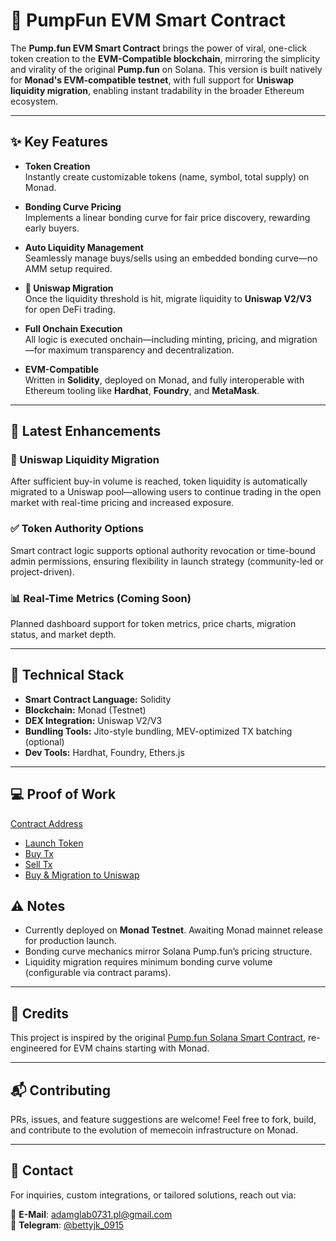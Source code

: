 # 💊 PumpFun EVM Smart Contract

The **Pump.fun EVM Smart Contract** brings the power of viral, one-click token creation to the **EVM-Compatible blockchain**, mirroring the simplicity and virality of the original **Pump.fun** on Solana. This version is built natively for **Monad's EVM-compatible testnet**, with full support for **Uniswap liquidity migration**, enabling instant tradability in the broader Ethereum ecosystem.

---

## ✨ Key Features

- **Token Creation**  
  Instantly create customizable tokens (name, symbol, total supply) on Monad.

- **Bonding Curve Pricing**  
  Implements a linear bonding curve for fair price discovery, rewarding early buyers.

- **Auto Liquidity Management**  
  Seamlessly manage buys/sells using an embedded bonding curve—no AMM setup required.

- **🔄 Uniswap Migration**  
  Once the liquidity threshold is hit, migrate liquidity to **Uniswap V2/V3** for open DeFi trading.

- **Full Onchain Execution**  
  All logic is executed onchain—including minting, pricing, and migration—for maximum transparency and decentralization.

- **EVM-Compatible**  
  Written in **Solidity**, deployed on Monad, and fully interoperable with Ethereum tooling like **Hardhat**, **Foundry**, and **MetaMask**.

---

## 🚀 Latest Enhancements

### 🔄 Uniswap Liquidity Migration  
After sufficient buy-in volume is reached, token liquidity is automatically migrated to a Uniswap pool—allowing users to continue trading in the open market with real-time pricing and increased exposure.

### ✅ Token Authority Options  
Smart contract logic supports optional authority revocation or time-bound admin permissions, ensuring flexibility in launch strategy (community-led or project-driven).

### 📊 Real-Time Metrics (Coming Soon)  
Planned dashboard support for token metrics, price charts, migration status, and market depth.

---

## 🧠 Technical Stack

- **Smart Contract Language:** Solidity  
- **Blockchain:** Monad (Testnet)  
- **DEX Integration:** Uniswap V2/V3  
- **Bundling Tools:** Jito-style bundling, MEV-optimized TX batching (optional)  
- **Dev Tools:** Hardhat, Foundry, Ethers.js

---

## 💻 Proof of Work

[Contract Address](https://testnet.monadexplorer.com/address/0x802Bbb3924BEE46831cadD23e9CfA9e74B499Efb)
- [Launch Token](https://testnet.monadexplorer.com/tx/0x44ce82f48eabc5e5f1be7bfb6414d380071a4993cd458b191d571568bb2c3190)
- [Buy Tx](https://testnet.monadexplorer.com/tx/0xaf91c0e9254248b27310652da1c1bdfbf7a40d88cf7c72b0fabbd76ce24ec160)
- [Sell Tx](https://testnet.monadexplorer.com/tx/0x3058ceca20593a1acff0e4c3534a92243ff554dc951f40e61a87476b75c29e9d)
- [Buy & Migration to Uniswap](https://testnet.monadexplorer.com/tx/0x1dd9da4ec6acab116cc2b4a24c97ff5e6a93a0fe5ce0c8413436a0489243cad2)

## ⚠️ Notes

- Currently deployed on **Monad Testnet**. Awaiting Monad mainnet release for production launch.
- Bonding curve mechanics mirror Solana Pump.fun’s pricing structure.
- Liquidity migration requires minimum bonding curve volume (configurable via contract params).

---

## 🤝 Credits

This project is inspired by the original [Pump.fun Solana Smart Contract](https://github.com/justshiftjk/Pump.fun-Smart-Contract), re-engineered for EVM chains starting with Monad.

---

## 📬 Contributing

PRs, issues, and feature suggestions are welcome! Feel free to fork, build, and contribute to the evolution of memecoin infrastructure on Monad.

---

## 📩 Contact  
For inquiries, custom integrations, or tailored solutions, reach out via:  

📧 **E-Mail**: [adamglab0731.pl@gmail.com](mailto:adamglab0731.pl@gmail.com)  
💬 **Telegram**: [@bettyjk_0915](https://t.me/bettyjk_0915)
